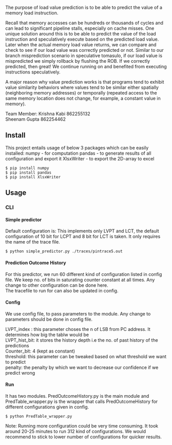 The purpose of load value prediction is to be able to predict the value of a memory load instruction.

Recall that memory accesses can be hundreds or thousands of cycles and can lead to significant pipeline stalls, especially on cache misses.
One unique solution around this is to be able to predict the value of the load instruction and speculatively execute based on the predicted load value.
Later when the actual memory load value returns, we can compare and check to see if our load value was correctly predicted or not.
Similar to our branch misprediction scenario in speculative tomasulo, if our load value is mispredicted we simply rollback by flushing the ROB.
If we correctly predicted, then great! We continue running on and benefited from executing instructions speculatively.

A major reason why value prediction works is that programs tend to exhibit value similarity behaviors where values tend to be similar either spatially (neighboring memory addresses) or temporally (repeated access to the same memory location does not change, for example, a constant value in memory).

Team Member:
    Krishna Kabi 862255132 <br />
	Sheenam Gupta 862254462

## Install
This project entails usage of below 3 packages which can be easily installed:
numpy - for computation 
pandas - to generate results of all configuration and export it
XlsxWriter - to export the 2D-array to excel
```
$ pip install numpy
$ pip install pandas
$ pip install XlsxWriter
```

 
## Usage

### CLI
#### Simple predictor
Default configuration is: This implements only LVPT and LCT, the default configuration of 10 bit for LCPT and 8 bit for LCT is taken. It only requires the name of the trace file.

```
$ python simple_predictor.py ./traces/pintrace5.out
```

#### Prediction Outcome History
For this predictor, we run 60 different kind of configuration listed in config file. We keep no. of bits in saturating counter constant at all times. Any change to other configuration can be done here.  <br />
The tracefile to run for can also be updated in config.

#### Config 
We use config file, to pass parameters to the module. Any change to parameters should be done in config file. 

LVPT_index : this parameter choses the n of LSB from PC address. It determines how big the tablw would be <br />
LVPT_hist_bit: it stores the history depth i.e the no. of past history of the predictions  <br />
Counter_bit: 4 (kept as constant) <br />
threshold: this parameter can be tweaked based on what threshold we want to predict  <br />
penalty: the penalty by which we want to decrease our confidence if we predict wrong <br />

#### Run
It has two modules. PredOutcomeHistory.py is the main module and PredTable_wrapper.py is the wrapper that calls PredOutcomeHistory for different configurations given in config.

```
$ python PredTable_wrapper.py
```

Note: Running more configuration could be very time consuming. It took around 20-25 minutes to run 312 kind of configurations. 
We would recommend to stick to lower number of configurations for quicker results.